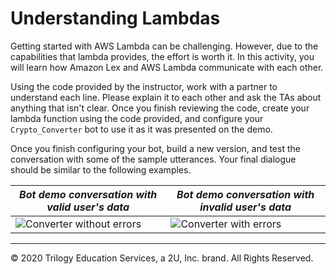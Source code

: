 # Understanding Lambdas

Getting started with AWS Lambda can be challenging. However, due to the capabilities that lambda provides, the effort is worth it. In this activity, you will learn how Amazon Lex and AWS Lambda communicate with each other.

Using the code provided by the instructor, work with a partner to understand each line. Please explain it to each other and ask the TAs about anything that isn't clear. Once you finish reviewing the code, create your lambda function using the code provided, and configure your `Crypto_Converter` bot to use it as it was presented on the demo.

Once you finish configuring your bot, build a new version, and test the conversation with some of the sample utterances. Your final dialogue should be similar to the following examples.

| _Bot demo conversation with valid user's data_ | _Bot demo conversation with invalid user's data_ |
| --- | ---|
| ![Converter without errors](Images/converter_ok.gif) | ![Converter with errors](Images/converter_errors.gif) |

---
© 2020 Trilogy Education Services, a 2U, Inc. brand. All Rights Reserved.
